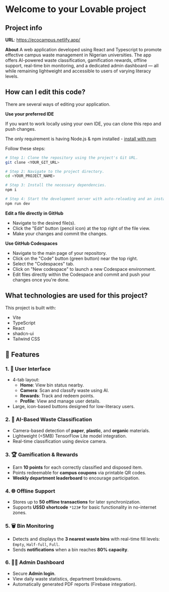 # Welcome to your Lovable project

## Project info

**URL**: https://ecocampus.netlify.app/

**About**
A web application developed using React and Typescript to promote effective campus waste management in Nigerian universities. The app offers AI-powered waste classification, gamification rewards, offline support, real-time bin monitoring, and a dedicated admin dashboard — all while remaining lightweight and accessible to users of varying literacy levels.

## How can I edit this code?

There are several ways of editing your application.

**Use your preferred IDE**

If you want to work locally using your own IDE, you can clone this repo and push changes.

The only requirement is having Node.js & npm installed - [install with nvm](https://github.com/nvm-sh/nvm#installing-and-updating)

Follow these steps:

```sh
# Step 1: Clone the repository using the project's Git URL.
git clone <YOUR_GIT_URL>

# Step 2: Navigate to the project directory.
cd <YOUR_PROJECT_NAME>

# Step 3: Install the necessary dependencies.
npm i

# Step 4: Start the development server with auto-reloading and an instant preview.
npm run dev
```

**Edit a file directly in GitHub**

- Navigate to the desired file(s).
- Click the "Edit" button (pencil icon) at the top right of the file view.
- Make your changes and commit the changes.

**Use GitHub Codespaces**

- Navigate to the main page of your repository.
- Click on the "Code" button (green button) near the top right.
- Select the "Codespaces" tab.
- Click on "New codespace" to launch a new Codespace environment.
- Edit files directly within the Codespace and commit and push your changes once you're done.

## What technologies are used for this project?

This project is built with:

- Vite
- TypeScript
- React
- shadcn-ui
- Tailwind CSS

## 🌟 Features

### 1. 🧭 User Interface
- 4-tab layout:
  - **Home**: View bin status nearby.
  - **Camera**: Scan and classify waste using AI.
  - **Rewards**: Track and redeem points.
  - **Profile**: View and manage user details.
- Large, icon-based buttons designed for low-literacy users.

### 2. 🤖 AI-Based Waste Classification
- Camera-based detection of **paper**, **plastic**, and **organic** materials.
- Lightweight (<5MB) TensorFlow Lite model integration.
- Real-time classification using device camera.

### 3. 🏆 Gamification & Rewards
- Earn **10 points** for each correctly classified and disposed item.
- Points redeemable for **campus coupons** via printable QR codes.
- **Weekly department leaderboard** to encourage participation.

### 4. 🌐 Offline Support
- Stores up to **50 offline transactions** for later synchronization.
- Supports **USSD shortcode** `*123#` for basic functionality in no-internet zones.

### 5. 🗑 Bin Monitoring
- Detects and displays the **3 nearest waste bins** with real-time fill levels:  
  `Empty`, `Half-full`, `Full`.
- Sends **notifications** when a bin reaches **80% capacity**.

### 6. 👩‍💼 Admin Dashboard
- Secure **Admin login**.
- View daily waste statistics, department breakdowns.
- Automatically generated PDF reports (Firebase integration).
